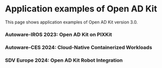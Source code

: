 # Application examples of Open AD Kit

This page shows application examples of Open AD Kit version 3.0.

### Autoware-IROS 2023: Open AD Kit on PIXKit

### Autoware-CES 2024: Cloud-Native Containerized Workloads

### SDV Europe 2024: Open AD Kit Robot Integration
